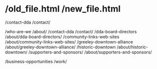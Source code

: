 # /old_file.html /new_file.html

/contact-dda /contact/

/who-are-we /about/
/contact-dda /contact/
/dda-board-directors /about/dda-board-directors/
/community-links-web-sites /about/community-links-web-sites/
/greeley-downtown-alliance /about/greeley-downtown-alliance/
/historic-downtown /about/historic-downtown/
/supporters-and-sponsors/ /about/supporters-and-sponsors/

/business-opportunities /work/